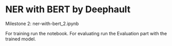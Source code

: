 # NER with BERT by Deephault

Milestone 2: ner-with-bert_2.ipynb

For training run the notebook.
For evaluating run the Evaluation part with the trained model.
